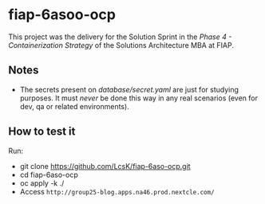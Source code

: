 # fiap-6asoo-ocp

This project was the delivery for the Solution Sprint in the *Phase 4 - Containerization Strategy* of the Solutions Architecture MBA at FIAP.


## Notes

- The secrets present on _database/secret.yaml_ are just for studying purposes. It must *never* be done this way in any real scenarios (even for dev, qa or related environments).


## How to test it

Run:
- git clone https://github.com/LcsK/fiap-6aso-ocp.git
- cd fiap-6aso-ocp
- oc apply -k ./
- Access `http://group25-blog.apps.na46.prod.nextcle.com/`
